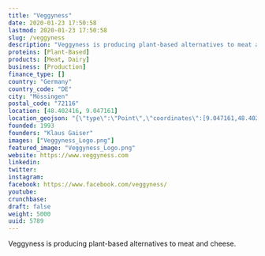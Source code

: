 ```yaml
---
title: "Veggyness"
date: 2020-01-23 17:50:58
lastmod: 2020-01-23 17:50:58
slug: /veggyness
description: "Veggyness is producing plant-based alternatives to meat and cheese."
proteins: [Plant-Based]
products: [Meat, Dairy]
business: [Production]
finance_type: []
country: "Germany"
country_code: "DE"
city: "Mössingen"
postal_code: "72116"
location: [48.402416, 9.047161]
location_geojson: "{\"type\":\"Point\",\"coordinates\":[9.047161,48.402416]}"
founded: 1993
founders: "Klaus Gaiser"
images: ["Veggyness_Logo.png"]
featured_image: "Veggyness_Logo.png"
website: https://www.veggyness.com
linkedin: 
twitter: 
instagram: 
facebook: https://www.facebook.com/veggyness/
youtube: 
crunchbase: 
draft: false
weight: 5000
uuid: 5789
---
```

Veggyness is producing plant-based alternatives to meat and cheese.
